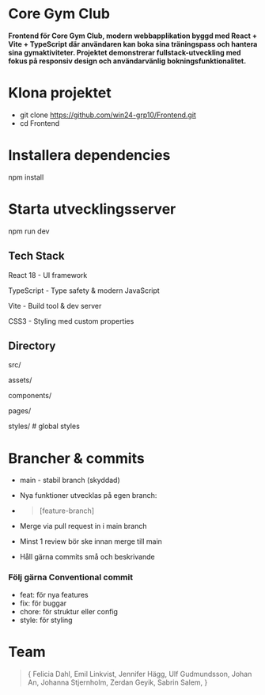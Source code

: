# Core Gym Club

**Frontend för Core Gym Club, modern webbapplikation byggd med React + Vite + TypeScript där användaren kan boka sina träningspass och hantera sina gymaktiviteter. Projektet demonstrerar fullstack-utveckling med fokus på responsiv design och användarvänlig bokningsfunktionalitet.**

# Klona projektet

- git clone https://github.com/win24-grp10/Frontend.git
- cd Frontend

# Installera dependencies

npm install

# Starta utvecklingsserver

npm run dev

## Tech Stack

React 18 - UI framework

TypeScript - Type safety & modern JavaScript

Vite - Build tool & dev server

CSS3 - Styling med custom properties

## Directory

src/

assets/

components/

pages/

styles/ # global styles

# Brancher & commits

- main - stabil branch (skyddad)
- Nya funktioner utvecklas på egen branch:
- > [feature-branch]

- Merge via pull request in i main branch
- Minst 1 review bör ske innan merge till main
- Håll gärna commits små och beskrivande

### Följ gärna Conventional commit

- feat: för nya features
- fix: för buggar
- chore: för struktur eller config
- style: för styling

# Team

> {
> Felicia Dahl,
> Emil Linkvist,
> Jennifer Hägg,
> Ulf Gudmundsson,
> Johan An,
> Johanna Stjernholm,
> Zerdan Geyik,
> Sabrin Salem,
> }
